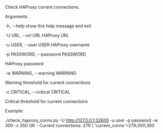 Check HAProxy current connections.

Arguments:

  -h, --help            show this help message and exit
  
  -U URL, --url URL     HAProxy URL
  
  -u USER, --user USER  HAProxy username
  
  -p PASSWORD, --password PASSWORD

HAProxy password

  -w WARNING, --warning WARNING

Warning threshold for current connections

  -c CRITICAL, --critical CRITICAL

Critical threshold for current connections


Example:


./check_haproxy_conns.py -U http://127.0.0.1:32600 -u user -p password -w 300 -c 350
OK - Current connections: 279 | 'current_conns'=279;300;350
